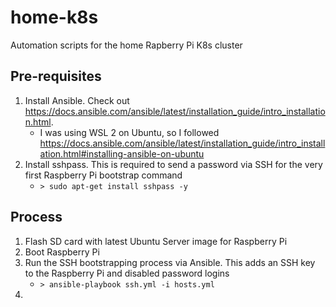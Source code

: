 # home-k8s
Automation scripts for the home Rapberry Pi K8s cluster

## Pre-requisites

1. Install Ansible. Check out https://docs.ansible.com/ansible/latest/installation_guide/intro_installation.html. 
    - I was using WSL 2 on Ubuntu, so I followed https://docs.ansible.com/ansible/latest/installation_guide/intro_installation.html#installing-ansible-on-ubuntu
2. Install sshpass. This is required to send a password via SSH for the very first Raspberry Pi bootstrap command
    - `> sudo apt-get install sshpass -y`

## Process
1. Flash SD card with latest Ubuntu Server image for Raspberry Pi
2. Boot Raspberry Pi
3. Run the SSH bootstrapping process via Ansible. This adds an SSH key to the Raspberry Pi and disabled password logins
    - `> ansible-playbook ssh.yml -i hosts.yml`
4. 